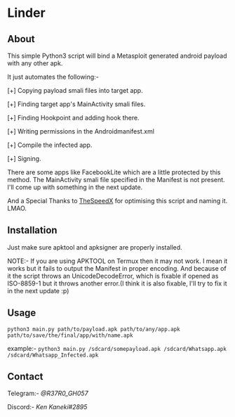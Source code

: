 # Linder

## About

This simple Python3 script will bind a Metasploit generated android payload with any other apk.

It just automates the following:-

  [+] Copying payload smali files into target app.
  
  [+] Finding target app's MainActivity smali files.
  
  [+] Finding Hookpoint and adding hook there.
  
  [+] Writing permissions in the Androidmanifest.xml
  
  [+] Compile the infected app.
  
  [+] Signing.

There are some apps like FacebookLite which are a little protected by this method. The MainActivity smali file specified in the Manifest is not present. I'll come up with something in the next update.

And a Special Thanks to [TheSpeedX](https://github.coom/TheSpeedX) for optimising this script and naming it. LMAO.

## Installation

Just make sure apktool and apksigner are properly installed.

NOTE:- If you are using APKTOOL on Termux then it may not work. I mean it works but it fails to output the Manifest in proper encoding. And because of it the script throws an UnicodeDecodeError, which is fixable if opened as ISO-8859-1 but it throws another error.(I think it is also fixable, I'll try to fix it in the next update :p)

## Usage

`python3 main.py path/to/payload.apk path/to/any/app.apk path/to/save/the/final/app/with/name.apk`

example:- `python3 main.py /sdcard/somepayload.apk /sdcard/Whatsapp.apk /sdcard/Whatsapp_Infected.apk`

## Contact

Telegram:- *@R37R0_GH057*

Discord:- *Ken Kaneki#2895*
